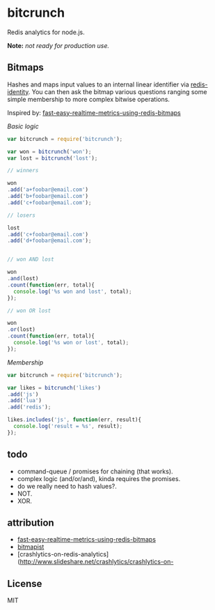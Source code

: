 
# bitcrunch

Redis analytics for node.js.

**Note:** *not ready for production use.*

## Bitmaps

Hashes and maps input values to an internal linear identifier via [redis-identity](https://github.com/gjohnson/redis-identity). You can then ask the bitmap various questions ranging some simple membership to more complex bitwise operations.

Inspired by: [fast-easy-realtime-metrics-using-redis-bitmaps](http://blog.getspool.com/2011/11/29/fast-easy-realtime-metrics-using-redis-bitmaps/)

*Basic logic*

```js
var bitcrunch = require('bitcrunch');

var won = bitcrunch('won');
var lost = bitcrunch('lost');

// winners

won
.add('a+foobar@email.com')
.add('b+foobar@email.com')
.add('c+foobar@email.com');

// losers

lost
.add('c+foobar@email.com')
.add('d+foobar@email.com');


// won AND lost

won
.and(lost)
.count(function(err, total){
  console.log('%s won and lost', total);
});

// won OR lost

won
.or(lost)
.count(function(err, total){
  console.log('%s won or lost', total);
});
```

*Membership*

```js
var bitcrunch = require('bitcrunch');

var likes = bitcrunch('likes')
.add('js')
.add('lua')
.add('redis');

likes.includes('js', function(err, result){
  console.log('result = %s', result);
});
```

## todo

  - command-queue / promises for chaining (that works).
  - complex logic (and/or/and), kinda requires the promises.
  - do we really need to hash values?.
  - NOT.
  - XOR.

## attribution

  - [fast-easy-realtime-metrics-using-redis-bitmaps](http://blog.getspool.com/2011/11/29/fast-easy-realtime-metrics-using-redis-bitmaps/)
  - [bitmapist](http://amix.dk/blog/post/19714#bitmapist-Powerful-realtime-analytics-with-Redis-2-6s-bitmaps-and)
  - [crashlytics-on-redis-analytics](http://www.slideshare.net/crashlytics/crashlytics-on-

## License

MIT